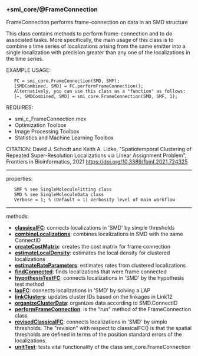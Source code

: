 ### +smi_core/@FrameConnection

FrameConnection performs frame-connection on data in an SMD structure

This class contains methods to perform frame-connection and to do
associated tasks.  More specifically, the main usage of this class
is to combine a time series of localizations arising from the same
emitter into a single localization with precision greater than any
one of the localizations in the time series.

EXAMPLE USAGE:
```
   FC = smi_core.FrameConnection(SMD, SMF);
   [SMDCombined, SMD] = FC.performFrameConnection();
   Alternatively, you can use this class as a "function" as follows:
   [~, SMDCombined, SMD] = smi_core.FrameConnection(SMD, SMF, 1);
```

REQUIRES:
- smi_c_FrameConnection.mex
- Optimization Toolbox
- Image Processing Toolbox
- Statistics and Machine Learning Toolbox

CITATION:
   David J. Schodt and Keith A. Lidke, "Spatiotemporal Clustering of
   Repeated Super-Resolution Localizations via Linear Assignment
   Problem", Frontiers in Bioinformatics, 2021 
   https://doi.org/10.3389/fbinf.2021.724325

---

properties:
```
   SMF % see SingleMoleculeFitting class
   SMD % see SingleMoleculeData class
   Verbose = 1; % (Default = 1) Verbosity level of main workflow
```

---

methods:
- **[classicalFC](classicalFC.m)**:
  connects localizations in 'SMD' by simple thresholds
- **[combineLocalizations](combineLocalizations.m)**:
  combines localizations in SMD with the same ConnectID
- **[createCostMatrix](createCostMatrix.m)**:
  creates the cost matrix for frame connection
- **[estimateLocalDensity](estimateLocalDensity.m)**:
  estimates the local density for clustered localizations
- **[estimateRateParameters](estimateRateParameters.m)**:
  estimates rates from clustered localizations
- **[findConnected](findConnected.m)**:
  finds localizations that were frame connected
- **[hypothesisTestFC](hypothesisTestFC.m)**:
  connects localizations in 'SMD' by the hypothesis test method
- **[lapFC](lapFC.m)**:
  connects localizations in 'SMD' by solving a LAP
- **[linkClusters](linkClusters.m)**:
  updates cluster IDs based on the linkages in Link12
- **[organizeClusterData](organizeClusterData.m)**:
  organizes data according to SMD.ConnectID
- **[performFrameConnection](performFrameConnection.m)**:
  is the "run" method of the FrameConnection class
- **[revisedClassicalFC](revisedClassicalFC.m)**:
  connects localizations in 'SMD' by simple thresholds.  The "revision" with
  respect to classicalFC() is that the spatial thresholds are defined in 
  terms of the position standard errors of the localizations. 
- **[unitTest](unitTest.m)**:
  tests vital functionality of the class smi_core.FrameConnection
